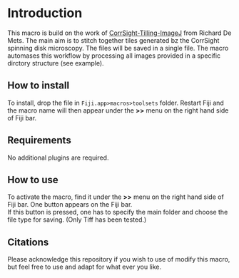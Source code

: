 # Introduction

This macro is build on the work of [CorrSight-Tilling-ImageJ](https://github.com/rdemets/CorrSight-Tilling-ImageJ) from Richard De Mets. 
The main aim is to stitch together tiles generated bz the CorrSight spinning disk microscopy. The files will be saved in a single file. The macro automases this workflow by processing all images provided in a specific dirctory structure (see example).

## How to install

To install, drop the file in `Fiji.app>macros>toolsets` folder. Restart Fiji and the macro name will then appear under the **>>** menu on the right hand side of Fiji bar.

## Requirements

No additional plugins are required.

## How to use

To activate the macro, find it under the **>>** menu on the right hand side of Fiji bar. One button appears on the Fiji bar. 
<br>If this button is pressed, one has to specify the main folder and choose the file type for saving. (Only Tiff has been tested.)


## Citations

Please acknowledge this repository if you wish to use of modify this macro, but feel free to use and adapt for what ever you like.
